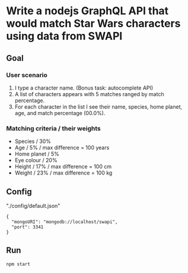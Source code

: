 # Write a nodejs GraphQL API that would match Star Wars characters using data from SWAPI

## Goal

### User scenario

1. I type a character name.
   (Bonus task: autocomplete API)
2. A list of characters appears with 5 matches ranged by match percentage.
3. For each character in the list I see their name, species, home planet, age, and match percentage (00.0%).

### Matching criteria / their weights

- Species / 30%
- Age / 5% / max difference = 100 years
- Home planet / 5%
- Eye colour / 20%
- Height / 17% / max difference = 100 cm
- Weight / 23% / max difference = 100 kg

## Config

"./config/default.json"

```
{
  "mongoURI": "mongodb://localhost/swapi",
  "port": 3341
}
```

## Run

`npm start`
